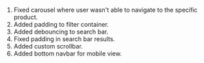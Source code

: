 1. Fixed carousel where user wasn't able to navigate to the specific product.
2. Added padding to filter container.
3. Added debouncing to search bar.
4. Fixed padding in search bar results.
5. Added custom scrollbar.
6. Added bottom navbar for mobile view.

